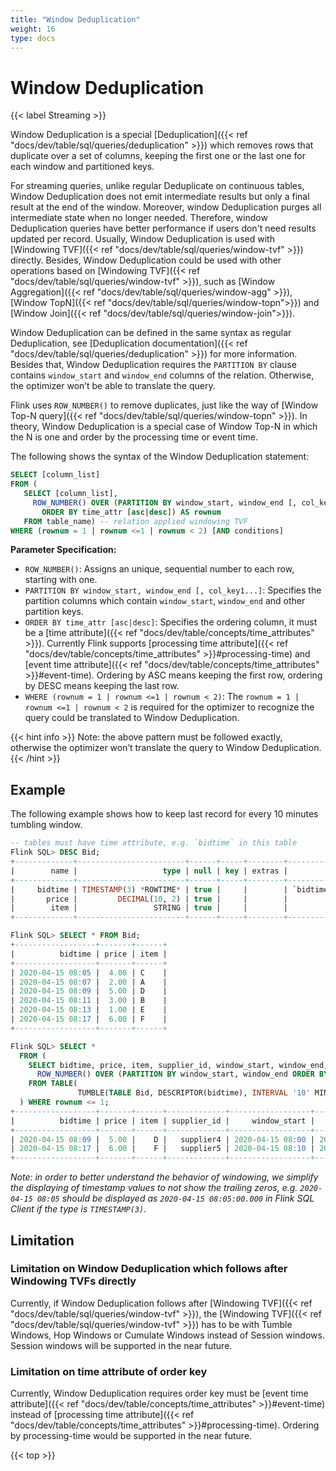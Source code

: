 ```yaml
---
title: "Window Deduplication"
weight: 16
type: docs
---
```

<!--
Licensed to the Apache Software Foundation (ASF) under one
or more contributor license agreements.  See the NOTICE file
distributed with this work for additional information
regarding copyright ownership.  The ASF licenses this file
to you under the Apache License, Version 2.0 (the
"License"); you may not use this file except in compliance
with the License.  You may obtain a copy of the License at

  http://www.apache.org/licenses/LICENSE-2.0

Unless required by applicable law or agreed to in writing,
software distributed under the License is distributed on an
"AS IS" BASIS, WITHOUT WARRANTIES OR CONDITIONS OF ANY
KIND, either express or implied.  See the License for the
specific language governing permissions and limitations
under the License.
-->

# Window Deduplication
{{< label Streaming >}}

Window Deduplication is a special [Deduplication]({{< ref "docs/dev/table/sql/queries/deduplication" >}}) which removes rows that duplicate over a set of columns, keeping the first one or the last one for each window and partitioned keys. 

For streaming queries, unlike regular Deduplicate on continuous tables, Window Deduplication does not emit intermediate results but only a final result at the end of the window. Moreover, window Deduplication purges all intermediate state when no longer needed.
Therefore, window Deduplication queries have better performance if users don't need results updated per record. Usually, Window Deduplication is used with [Windowing TVF]({{< ref "docs/dev/table/sql/queries/window-tvf" >}}) directly. Besides, Window Deduplication could be used with other operations based on [Windowing TVF]({{< ref "docs/dev/table/sql/queries/window-tvf" >}}), such as [Window Aggregation]({{< ref "docs/dev/table/sql/queries/window-agg" >}}), [Window TopN]({{< ref "docs/dev/table/sql/queries/window-topn">}}) and [Window Join]({{< ref "docs/dev/table/sql/queries/window-join">}}). 

Window Deduplication can be defined in the same syntax as regular Deduplication, see [Deduplication documentation]({{< ref "docs/dev/table/sql/queries/deduplication" >}}) for more information.
Besides that, Window Deduplication requires the `PARTITION BY` clause contains `window_start` and `window_end` columns of the relation.
Otherwise, the optimizer won’t be able to translate the query.

Flink uses `ROW_NUMBER()` to remove duplicates, just like the way of [Window Top-N query]({{< ref "docs/dev/table/sql/queries/window-topn" >}}). In theory, Window Deduplication is a special case of Window Top-N in which the N is one and order by the processing time or event time.

The following shows the syntax of the Window Deduplication statement:

```sql
SELECT [column_list]
FROM (
   SELECT [column_list],
     ROW_NUMBER() OVER (PARTITION BY window_start, window_end [, col_key1...]
       ORDER BY time_attr [asc|desc]) AS rownum
   FROM table_name) -- relation applied windowing TVF
WHERE (rownum = 1 | rownum <=1 | rownum < 2) [AND conditions]
```

**Parameter Specification:**

- `ROW_NUMBER()`: Assigns an unique, sequential number to each row, starting with one.
- `PARTITION BY window_start, window_end [, col_key1...]`: Specifies the partition columns which contain `window_start`, `window_end` and other partition keys.
- `ORDER BY time_attr [asc|desc]`: Specifies the ordering column, it must be a [time attribute]({{< ref "docs/dev/table/concepts/time_attributes" >}}). Currently Flink supports [processing time attribute]({{< ref "docs/dev/table/concepts/time_attributes" >}}#processing-time) and [event time attribute]({{< ref "docs/dev/table/concepts/time_attributes" >}}#event-time). Ordering by ASC means keeping the first row, ordering by DESC means keeping the last row.
- `WHERE (rownum = 1 | rownum <=1 | rownum < 2)`: The `rownum = 1 | rownum <=1 | rownum < 2` is required for the optimizer to recognize the query could be translated to Window Deduplication.

{{< hint info >}}
Note: the above pattern must be followed exactly, otherwise the optimizer won’t translate the query to Window Deduplication.
{{< /hint >}}

## Example

The following example shows how to keep last record for every 10 minutes tumbling window.

```sql
-- tables must have time attribute, e.g. `bidtime` in this table
Flink SQL> DESC Bid;
+-------------+------------------------+------+-----+--------+---------------------------------+
|        name |                   type | null | key | extras |                       watermark |
+-------------+------------------------+------+-----+--------+---------------------------------+
|     bidtime | TIMESTAMP(3) *ROWTIME* | true |     |        | `bidtime` - INTERVAL '1' SECOND |
|       price |         DECIMAL(10, 2) | true |     |        |                                 |
|        item |                 STRING | true |     |        |                                 |
+-------------+------------------------+------+-----+--------+---------------------------------+

Flink SQL> SELECT * FROM Bid;
+------------------+-------+------+
|          bidtime | price | item |
+------------------+-------+------+
| 2020-04-15 08:05 |  4.00 | C    |
| 2020-04-15 08:07 |  2.00 | A    |
| 2020-04-15 08:09 |  5.00 | D    |
| 2020-04-15 08:11 |  3.00 | B    |
| 2020-04-15 08:13 |  1.00 | E    |
| 2020-04-15 08:17 |  6.00 | F    |
+------------------+-------+------+

Flink SQL> SELECT *
  FROM (
    SELECT bidtime, price, item, supplier_id, window_start, window_end, 
      ROW_NUMBER() OVER (PARTITION BY window_start, window_end ORDER BY bidtime DESC) AS rownum
    FROM TABLE(
               TUMBLE(TABLE Bid, DESCRIPTOR(bidtime), INTERVAL '10' MINUTES))
  ) WHERE rownum <= 1;
+------------------+-------+------+-------------+------------------+------------------+--------+
|          bidtime | price | item | supplier_id |     window_start |       window_end | rownum |
+------------------+-------+------+-------------+------------------+------------------+--------+
| 2020-04-15 08:09 |  5.00 |    D |   supplier4 | 2020-04-15 08:00 | 2020-04-15 08:10 |      1 |
| 2020-04-15 08:17 |  6.00 |    F |   supplier5 | 2020-04-15 08:10 | 2020-04-15 08:20 |      1 |
+------------------+-------+------+-------------+------------------+------------------+--------+
```

*Note: in order to better understand the behavior of windowing, we simplify the displaying of timestamp values to not show the trailing zeros, e.g. `2020-04-15 08:05` should be displayed as `2020-04-15 08:05:00.000` in Flink SQL Client if the type is `TIMESTAMP(3)`.*

## Limitation

### Limitation on Window Deduplication which follows after Windowing TVFs directly
Currently, if Window Deduplication follows after [Windowing TVF]({{< ref "docs/dev/table/sql/queries/window-tvf" >}}), the [Windowing TVF]({{< ref "docs/dev/table/sql/queries/window-tvf" >}}) has to be with Tumble Windows, Hop Windows or Cumulate Windows instead of Session windows. Session windows will be supported in the near future.

### Limitation on time attribute of order key
Currently, Window Deduplication requires order key must be [event time attribute]({{< ref "docs/dev/table/concepts/time_attributes" >}}#event-time) instead of [processing time attribute]({{< ref "docs/dev/table/concepts/time_attributes" >}}#processing-time). Ordering by processing-time would be supported in the near future.


{{< top >}}
